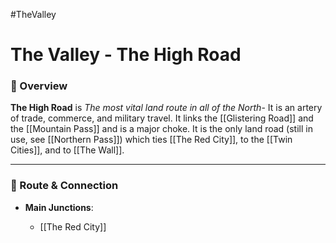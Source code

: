 #TheValley 

# The Valley - The High Road

### 📍 Overview

**The High Road** is *The most vital land route in all of the North*- It is an artery of trade, commerce, and military travel. It links the [[Glistering Road]] and the [[Mountain Pass]] and is a major choke. It is the only land road (still in use, see [[Northern Pass]]) which ties [[The Red City]], to the [[Twin Cities]], and to [[The Wall]].

---

### 🔗 Route & Connection

- **Main Junctions**:
		
	- [[The Red City]]